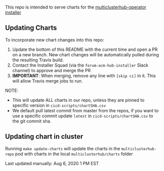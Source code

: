 This repo is intended to serve charts for the [multiclusterhub-operator installer](https://github.com/open-cluster-management/multicloudhub-operator)

## Updating Charts

To incorporate new chart changes into this repo:
1. Update the bottom of this README with the current time and open a PR on a new branch. New chart changes will be automatically pulled during the resulting Travis build.
2. Contact the Installer Squad (via the `forum-acm-hub-installer` Slack channel) to approve and merge the PR
3. **IMPORTANT**: When merging, remove any line with `[skip ci]` in it. This will allow Travis merge jobs to run.

NOTE:
- This will update ALL charts in our repo, unless they are pinned to specific version in `cicd-scripts/chartSHA.csv`
- We default pull latest commit from master from the repos, if you want to use a specific commit update `latest` in `cicd-scripts/chartSHA.csv` to the git commit sha. 

## Updating chart in cluster
Running `make update-charts` will update the charts in the `multiclusterhub-repo` pod with charts in the local `multiclusterhub/charts` folder

Last updated manually: Aug 6, 2020 1 PM EST
